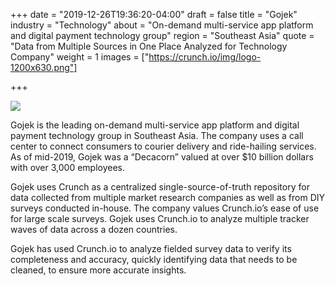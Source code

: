 +++
date = "2019-12-26T19:36:20-04:00"
draft = false
title = "Gojek"
industry = "Technology"
about = "On-demand multi-service app platform and digital payment technology group"
region = "Southeast Asia"
quote = "Data from Multiple Sources in One Place Analyzed for Technology Company"
weight = 1
images = ["https://crunch.io/img/logo-1200x630.png"]

+++

![](https://via.placeholder.com/450x350)

Gojek is the leading on-demand multi-service app platform and digital payment technology group in Southeast Asia. The company uses a call center to connect consumers to courier delivery and ride-hailing services. As of mid-2019, Gojek was a “Decacorn” valued at over $10 billion dollars with over 3,000 employees.

Gojek uses Crunch as a centralized single-source-of-truth repository for data collected from multiple market research companies as well as from DIY surveys conducted in-house. The company values Crunch.io’s ease of use for large scale surveys. Gojek uses Crunch.io to analyze multiple tracker waves of data across a dozen countries.

Gojek has used Crunch.io to analyze fielded survey data to verify its completeness and accuracy, quickly identifying data that needs to be cleaned, to ensure more accurate insights.
